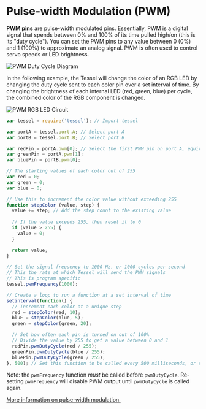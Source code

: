 # Pulse-width Modulation (PWM)

**PWM pins** are pulse-width modulated pins. Essentially, PWM is a digital signal that spends between 0% and 100% of its time pulled high/on (this is its "duty cycle"). You can set the PWM pins to any value between 0 (0%) and 1 (100%) to approximate an analog signal. PWM is often used to control servo speeds or LED brightness.

![PWM Duty Cycle Diagram](https://s3.amazonaws.com/technicalmachine-assets/tutorials/hardware-api/pwm-cycle-diagram.png)

In the following example, the Tessel will change the color of an RGB LED by changing the duty cycle sent to each color pin over a set interval of time. By changing the brightness of each internal LED (red, green, blue) per cycle, the combined color of the RGB component is changed.

![PWM RGB LED Circuit](https://s3.amazonaws.com/technicalmachine-assets/tutorials/hardware-api/pwm-rgb-circuit.png)

```js
var tessel = require('tessel'); // Import tessel

var portA = tessel.port.A; // Select port A
var portB = tessel.port.B; // Select port B

var redPin = portA.pwm[0]; // Select the first PWM pin on port A, equivalent to portA.pin[5]
var greenPin = portA.pwm[1];
var bluePin = portB.pwm[0];

// The starting values of each color out of 255
var red = 0;
var green = 0;
var blue = 0;

// Use this to increment the color value without exceeding 255
function stepColor (value, step) {
  value += step; // Add the step count to the existing value
  
  // If the value exceeds 255, then reset it to 0
  if (value > 255) {
    value = 0;
  }

  return value;
}

// Set the signal frequency to 1000 Hz, or 1000 cycles per second
// This the rate at which Tessel will send the PWM signals
// This is program specific
tessel.pwmFrequency(1000);

// Create a loop to run a function at a set interval of time
setinterval(function() {
  // Increment each color at a unique step
  red = stepColor(red, 10);
  bluE = stepColor(blue, 5);
  green = stepColor(green, 20);

  // Set how often each pin is turned on out of 100%
  // Divide the value by 255 to get a value between 0 and 1
  redPin.pwmDutyCycle(red / 255);
  greenPin.pwmDutyCycle(blue / 255);
  bluePin.pwmDutyCycle(green / 255);
}, 500); // Set this function to be called every 500 milliseconds, or every half a second
```

Note: the `pwmFrequency` function *must* be called before `pwmDutyCycle`. Re-setting
`pwmFrequency` will disable PWM output until `pwmDutyCycle` is called again. 

[More information on pulse-width modulation.](https://learn.sparkfun.com/tutorials/pulse-width-modulation)
